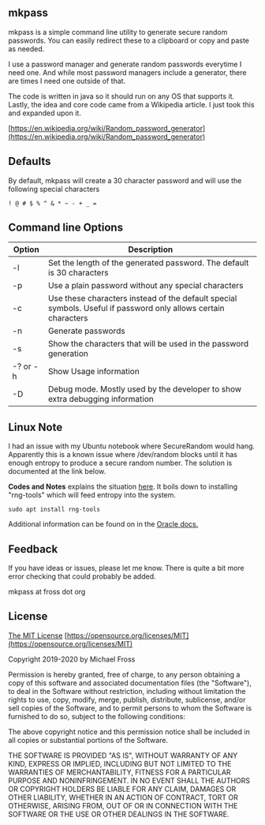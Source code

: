 ## mkpass

mkpass is a simple command line utility to generate secure random passwords.  You can easily redirect these to a clipboard or copy and paste as needed.

I use a password manager and generate random passwords everytime I need one.  And while most password managers include a generator, there are times I need one outside of that.

The code is written in java so it should run on any OS that supports it.  Lastly, the idea and core code came from a Wikipedia article.  I just took this and expanded upon it.

[https://en.wikipedia.org/wiki/Random_password_generator](https://en.wikipedia.org/wiki/Random_password_generator)

## Defaults
By default, mkpass will create a 30 character password and will use the following special characters

`! @ # $ % ^ & * ~ - + _ =`

## Command line Options
|Option|Description|
|--|--|
|-l <len>|Set the length of the generated password.  The default is 30 characters|
|-p|Use a plain password without any special characters|
|-c <chars>|Use these characters instead of the default special symbols.  Useful if password only allows certain characters|
|-n <num>|Generate <num> passwords|
|-s|Show the characters that will be used in the password generation|
|-? or -h| Show Usage information|
|-D|Debug mode.  Mostly used by the developer to show extra debugging information|

## Linux Note
I had an issue with my Ubuntu notebook where SecureRandom would hang.  Apparently this is a known issue where /dev/random blocks until it has enough entropy to produce a secure random number.  The solution is documented at the link below.

**Codes and Notes** explains the situation [here](https://www.codesandnotes.be/2018/09/18/strong-random-number-generation-hangs-on-linux-machines/). It boils down to installing "rng-tools" which will feed entropy into the system.

`sudo apt install rng-tools`

Additional information can be found on in the [Oracle docs.](https://docs.oracle.com/cd/E13209_01/wlcp/wlss30/configwlss/jvmrand.html)

## Feedback
If you have ideas or issues, please let me know.  There is quite a bit more error checking that could probably be added.

mkpass at fross dot org

## License
[The MIT License](https://opensource.org/licenses/MIT)  [https://opensource.org/licenses/MIT](https://opensource.org/licenses/MIT)

Copyright 2019-2020 by Michael Fross

Permission is hereby granted, free of charge, to any person obtaining a copy of this software and associated documentation files (the "Software"), to deal in the Software without restriction, including without limitation the rights to use, copy, modify, merge, publish, distribute, sublicense, and/or sell copies of the Software, and to permit persons to whom the Software is furnished to do so, subject to the following conditions:

The above copyright notice and this permission notice shall be included in all copies or substantial portions of the Software.

THE SOFTWARE IS PROVIDED "AS IS", WITHOUT WARRANTY OF ANY KIND, EXPRESS OR IMPLIED, INCLUDING BUT NOT LIMITED TO THE WARRANTIES OF MERCHANTABILITY, FITNESS FOR A PARTICULAR PURPOSE AND NONINFRINGEMENT. IN NO EVENT SHALL THE AUTHORS OR COPYRIGHT HOLDERS BE LIABLE FOR ANY CLAIM, DAMAGES OR OTHER LIABILITY, WHETHER IN AN ACTION OF CONTRACT, TORT OR OTHERWISE, ARISING FROM, OUT OF OR IN CONNECTION WITH THE SOFTWARE OR THE USE OR OTHER DEALINGS IN THE SOFTWARE.
